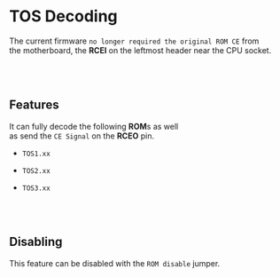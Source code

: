 
# TOS Decoding

The current firmware `no longer required the original ROM CE` from<br>
the motherboard, the **RCEI** on the leftmost header near the CPU socket.

<br>
<br>

## Features

It can fully decode the following **ROM**s as well <br>
as send the `CE Signal` on the **RCEO** pin.

- `TOS1.xx`

- `TOS2.xx`

- `TOS3.xx`

<br>
<br>

## Disabling

This feature can be disabled with the `ROM disable` jumper.

<br>
